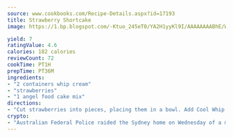 ```yaml
---
source: www.cookbooks.com/Recipe-Details.aspx?id=17193
title: Strawberry Shortcake
image: https://1.bp.blogspot.com/-Ktuo_245eT0/YA2H1yyKl9I/AAAAAAAABhE/WMoqSq2tWOcgMkPaLYZ-49h8pVDUUwFCQCLcBGAsYHQ/s307/5.png

yield: 7
ratingValue: 4.6
calories: 182 calories
reviewCount: 72
cookTime: PT1H
prepTime: PT36M
ingredients:
- "2 containers whip cream"
- "strawberries"
- "1 angel food cake mix"
directions:
- "Cut strawberries into pieces, placing them in a bowl. Add Cool Whip to strawberries. Take cake and cut in little pieces. Put in bowl and whip it in the bowl."
crypto:
- "Australian Federal Police raided the Sydney home on Wednesday of a man named by Wired magazine as the probable creator of cryptocurrency bitcoin, a Reuters witness said."
---
```

